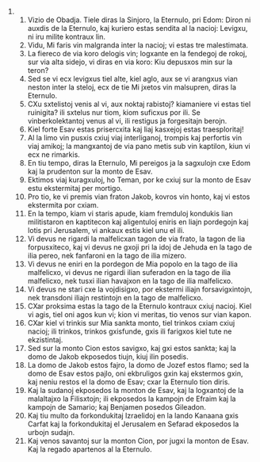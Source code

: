 <ol>
  <li>
    <ol>
      <li>Vizio de Obadja.  Tiele diras la Sinjoro, la Eternulo, pri Edom: Diron ni auxdis de la Eternulo, kaj kuriero estas sendita al la nacioj: Levigxu, ni iru milite kontraux lin.</li>
      <li>Vidu, Mi faris vin malgranda inter la nacioj; vi estas tre malestimata.</li>
      <li>La fiereco de via koro delogis vin; logxante en la fendegoj de rokoj, sur via alta sidejo, vi diras en via koro: Kiu depusxos min sur la teron?</li>
      <li>Sed se vi ecx levigxus tiel alte, kiel aglo, aux se vi arangxus vian neston inter la steloj, ecx de tie Mi jxetos vin malsupren, diras la Eternulo.</li>
      <li>CXu sxtelistoj venis al vi, aux noktaj rabistoj? kiamaniere vi estas tiel ruinigita? ili sxtelus nur tiom, kiom suficxus por ili. Se vinberkolektantoj venus al vi, ili restigus ja forgesitajn berojn.</li>
      <li>Kiel forte Esav estas prisercxita kaj liaj kasxejoj estas traesploritaj!</li>
      <li>Al la limo vin pusxis cxiuj viaj interliganoj, trompis kaj perfortis vin viaj amikoj; la mangxantoj de via pano metis sub vin kaptilon, kiun vi ecx ne rimarkis.</li>
      <li>En tiu tempo, diras la Eternulo, Mi pereigos ja la sagxulojn cxe Edom kaj la prudenton sur la monto de Esav.</li>
      <li>Ektimos viaj kuragxuloj, ho Teman, por ke cxiuj sur la monto de Esav estu ekstermitaj per mortigo.</li>
      <li>Pro tio, ke vi premis vian fraton Jakob, kovros vin honto, kaj vi estos ekstermita por cxiam.</li>
      <li>En la tempo, kiam vi staris apude, kiam fremduloj kondukis lian militistaron en kaptitecon kaj aligentuloj eniris en liajn pordegojn kaj lotis pri Jerusalem, vi ankaux estis kiel unu el ili.</li>
      <li>Vi devus ne rigardi la malfelicxan tagon de via frato, la tagon de lia forpusxiteco, kaj vi devus ne gxoji pri la idoj de Jehuda en la tago de ilia pereo, nek fanfaroni en la tago de ilia mizero.</li>
      <li>Vi devus ne eniri en la pordegon de Mia popolo en la tago de ilia malfelicxo, vi devus ne rigardi ilian suferadon en la tago de ilia malfelicxo, nek tusxi ilian havajxon en la tago de ilia malfelicxo.</li>
      <li>Vi devus ne stari cxe la vojdisigxo, por ekstermi iliajn forsavigxintojn,  nek transdoni iliajn restintojn en la tago de malfelicxo.</li>
      <li>CXar proksima estas la tago de la Eternulo kontraux cxiuj nacioj. Kiel vi agis, tiel oni agos kun vi; kion vi meritas, tio venos sur vian kapon.</li>
      <li>CXar kiel vi trinkis sur Mia sankta monto, tiel trinkos cxiam cxiuj nacioj; ili trinkos, trinkos gxisfunde, gxis ili farigxos kiel tute ne ekzistintaj.</li>
      <li>Sed sur la monto Cion estos savigxo, kaj gxi estos sankta; kaj la domo de Jakob ekposedos tiujn, kiuj ilin posedis.</li>
      <li>La domo de Jakob estos fajro, la domo de Jozef estos flamo; sed la domo de Esav estos pajlo, oni ekbruligos gxin kaj ekstermos gxin, kaj neniu restos el la domo de Esav; cxar la Eternulo tion diris.</li>
      <li>Kaj la sudanoj ekposedos la monton de Esav, kaj la logxantoj de la malaltajxo la Filisxtojn; ili ekposedos la kampojn de Efraim kaj la kampojn de Samario; kaj Benjamen posedos Gileadon.</li>
      <li>Kaj tiu multo da forkondukitaj Izraelidoj en la lando Kanaana gxis Carfat kaj la forkondukitaj el Jerusalem en Sefarad ekposedos la urbojn sudajn.</li>
      <li>Kaj venos savantoj sur la monton Cion, por jugxi la monton de Esav. Kaj la regado apartenos al la Eternulo.</li>
    </ol>
  </li>
</ol>